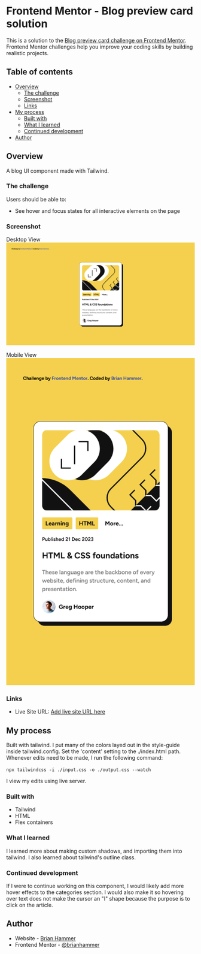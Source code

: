 # Frontend Mentor - Blog preview card solution

This is a solution to the [Blog preview card challenge on Frontend Mentor](https://www.frontendmentor.io/challenges/blog-preview-card-ckPaj01IcS). Frontend Mentor challenges help you improve your coding skills by building realistic projects.

## Table of contents

- [Overview](#overview)
  - [The challenge](#the-challenge)
  - [Screenshot](#screenshot)
  - [Links](#links)
- [My process](#my-process)
  - [Built with](#built-with)
  - [What I learned](#what-i-learned)
  - [Continued development](#continued-development)
- [Author](#author)

## Overview

A blog UI component made with Tailwind.

### The challenge

Users should be able to:

- See hover and focus states for all interactive elements on the page

### Screenshot

Desktop View
![](./screenshots/desktop.png)

Mobile View
![](./screenshots/mobile.png)

### Links

- Live Site URL: [Add live site URL here](https://brianhammer.github.io/blog-preview-card/)

## My process

Built with tailwind. I put many of the colors layed out in the style-guide inside tailwind.config. Set the 'content' setting to the ./index.html path. Whenever edits need to be made, I run the following command:

`npx tailwindcss -i ./input.css -o ./output.css --watch`

I view my edits using live server.

### Built with

- Tailwind
- HTML
- Flex containers

### What I learned

I learned more about making custom shadows, and importing them into tailwind. I also learned about tailwind's outline class.

### Continued development

If I were to continue working on this component, I would likely add more hover effects to the categories section. I would also make it so hovering over text does not make the cursor an "I" shape because the purpose is to click on the article.

## Author

- Website - [Brian Hammer](TO_BE_ADDED)
- Frontend Mentor - [@brianhammer](https://www.frontendmentor.io/profile/brianhammer)
